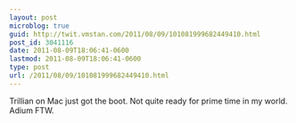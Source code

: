 ```yaml
---
layout: post
microblog: true
guid: http://twit.vmstan.com/2011/08/09/101081999682449410.html
post_id: 3041116
date: 2011-08-09T18:06:41-0600
lastmod: 2011-08-09T18:06:41-0600
type: post
url: /2011/08/09/101081999682449410.html
---
```

Trillian on Mac just got the boot. Not quite ready for prime time in my world. Adium FTW.
